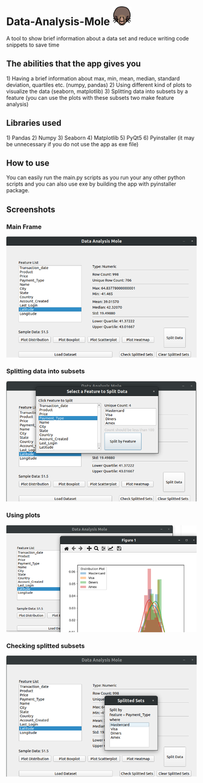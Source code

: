 # Data-Analysis-Mole <img src="mole.png" width="50px" height="50px">
A tool to show brief information about a data set and reduce writing code snippets to save time


<h2>The abilities that the app gives you</h2>
  1) Having a brief information about max, min, mean, median, standard deviation, quartiles etc. (numpy, pandas)
  2) Using different kind of plots to visualize the data (seaborn, matplotlib)
  3) Splitting data into subsets by a feature (you can use the plots with these subsets two make feature analysis)
 
<h2>Libraries used</h2>
  1) Pandas
  2) Numpy
  3) Seaborn
  4) Matplotlib
  5) PyQt5
  6) Pyinstaller (it may be unnecessary if you do not use the app as exe file)

<h2>How to use</h2>
You can easily run the main.py scripts as you run your any other python scripts and you can also use exe by building the app with pyinstaller package.

<h2>Screenshots</h2>
<h3>Main Frame</h3>

![Image description](SS/1.png)

<h3>Splitting data into subsets</h3>

![Image description](SS/2.png)

<h3>Using plots</h3>

![Image description](SS/3.png)

<h3>Checking splitted subsets</h3>

![Image description](SS/4.png)
